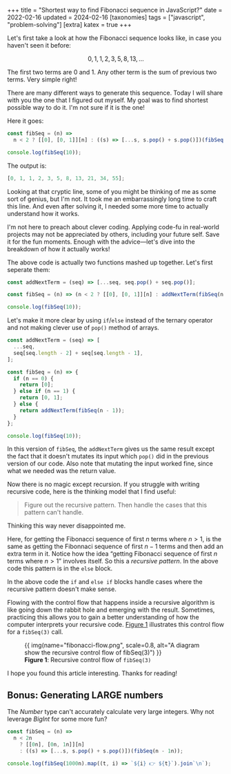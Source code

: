 +++
title = "Shortest way to find Fibonacci sequence in JavaScript?"
date = 2022-02-16
updated = 2024-02-16
[taxonomies]
tags = ["javascript", "problem-solving"]
[extra]
katex = true
+++

Let's first take a look at how the Fibonacci sequence looks like, in case you haven't seen it before:

$$
0, 1, 1, 2, 3, 5, 8, 13, \ldots
$$

The first two terms are $0$ and $1$. Any other term is the sum of previous two terms. Very simple right!

There are many different ways to generate this sequence. Today I will share with you the one that I figured out myself. My goal was to find shortest possible way to do it. I'm not sure if it is the one!

Here it goes:

```javascript
const fibSeq = (n) =>
  n < 2 ? [[0], [0, 1]][n] : ((s) => [...s, s.pop() + s.pop()])(fibSeq(n - 1));

console.log(fibSeq(10));
```

The output is:

```javascript
[0, 1, 1, 2, 3, 5, 8, 13, 21, 34, 55];
```

Looking at that cryptic line, some of you might be thinking of me as some sort of genius, but I'm not. It took me an embarrassingly long time to craft this line. And even after solving it, I needed some more time to actually understand how it works.

I'm not here to preach about clever coding. Applying code-fu in real-world projects may not be appreciated by others, including your future self. Save it for the fun moments. Enough with the advice—let's dive into the breakdown of how it actually works!

The above code is actually two functions mashed up together. Let's first seperate them:

```javascript
const addNextTerm = (seq) => [...seq, seq.pop() + seq.pop()];

const fibSeq = (n) => (n < 2 ? [[0], [0, 1]][n] : addNextTerm(fibSeq(n - 1)));

console.log(fibSeq(10));
```

Let's make it more clear by using `if`/`else` instead of the ternary operator and not making clever use of `pop()` method of arrays.

```javascript
const addNextTerm = (seq) => [
  ...seq,
  seq[seq.length - 2] + seq[seq.length - 1],
];

const fibSeq = (n) => {
  if (n == 0) {
    return [0];
  } else if (n == 1) {
    return [0, 1];
  } else {
    return addNextTerm(fibSeq(n - 1));
  }
};

console.log(fibSeq(10));
```

In this version of `fibSeq`, the `addNextTerm` gives us the same result except the fact that it doesn't mutates its input which `pop()` did in the previous version of our code. Also note that mutating the input worked fine, since what we needed was the return value.

Now there is no magic except recursion. If you struggle with writing recursive code, here is the thinking model that I find useful:

> Figure out the recursive pattern. Then handle the cases that this pattern can't handle.

Thinking this way never disappointed me.

Here, for getting the Fibonacci sequence of first $n$ terms where $n \gt 1$, is the same as getting the Fibonnaci sequence of first $n - 1$ terms and then add an extra term in it. Notice how the idea &ldquo;getting Fibonacci sequence of first $n$ terms where $n \gt 1$&rdquo; involves itself. So this a _recursive pattern_. In the above code this pattern is in the `else` block.

In the above code the `if` and `else if` blocks handle cases where the recursive pattern doesn't make sense.

Flowing with the control flow that happens inside a recursive algorithm is like going down the rabbit hole and emerging with the result. Sometimes, practicing this allows you to gain a better understanding of how the computer interprets your recursive code. [Figure 1](#fig-1) illustrates this control flow for a `fibSeq(3)` call.

<figure id="fig-1">
{{ img(name="fibonacci-flow.png", scale=0.8, alt="A diagram show the recursive control flow of fibSeq(3)") }}
<figcaption><b>Figure 1</b>: Recursive control flow of <code>fibSeq(3)</code></figcaption>
</figure>

I hope you found this article interesting. Thanks for reading!

## Bonus: Generating LARGE numbers

The _Number_ type can't accurately calculate very large integers. Why not leverage _BigInt_ for some more fun?

```javascript
const fibSeq = (n) =>
  n < 2n
    ? [[0n], [0n, 1n]][n]
    : ((s) => [...s, s.pop() + s.pop()])(fibSeq(n - 1n));

console.log(fibSeq(1000n).map((t, i) => `${i} 👉 ${t}`).join`\n`);
```
